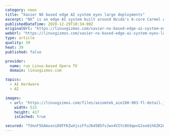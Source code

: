 ```yaml
---
category: news
title: "Xavier NX based edge AI system eyes large deployments"
excerpt: "NX” is an edge AI system built around Nvida's 6-core Carmel Arm v8.2 64-bit processor and 384-core Volta GPU. The system integrates Allxon's device management solution."
publishedDateTime: 2020-12-29T18:34:00Z
originalUrl: "https://linuxgizmos.com/xavier-nx-based-edge-ai-system-eyes-large-deployments-3/"
webUrl: "https://linuxgizmos.com/xavier-nx-based-edge-ai-system-eyes-large-deployments-3/"
type: article
quality: 39
heat: 39
published: false

provider:
  name: run Linux-based Opera TV
  domain: linuxgizmos.com

topics:
  - AI Hardware
  - AI

images:
  - url: "https://linuxgizmos.com/files/axiomtek_aie100-903-fl-detail.jpg"
    width: 513
    height: 417
    isCached: true

secured: "TdnnF5GAmuxniD9FFKZwXjsiFfuJ645B5fvJwx4VIYc8XdqwvGJxodih6ZK2e0WF5gHDznXXPG1H7eW7hVAvqK5RhCPZFjOOVnufTYDsZTLrwpvmUlMAW12B4kUdHGV8ABIdyon6QOvZAD7CRbWOUOOaBtwRK3GuHmr+UTTEB7d5puiuGtzFbijumRSALkofYSgEfcfbQ6FcgJmYBhLM3zCaTpXLo8kYcD6ItrK27JpkVKsMEVguE3c5koZWTnLGTD3LVHaFKFxnPeN8oPtcf8T+lfXi1+cKiEQTNiYNRtggB3w7xRHD//bYd6GYT+RYrtqJHL2y+3SvRoftfUrHfgJDZ4+RYTj0z6QuGM1Gnbg=;mYap+tG+eynCOgdlZV4Y3g=="
---
```


